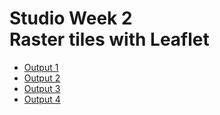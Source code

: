 <html>

<head>
  <title>Studio Week 2</title>
  <!-- Adding in the Leaflet CSS file -->
  <link rel="stylesheet" href="https://unpkg.com/leaflet@1.6.0/dist/leaflet.css" />
  <!-- Adding Leaflet JavaScript file -->
  <script src="https://unpkg.com/leaflet@1.6.0/dist/leaflet.js"></script>
  <!-- Adding styling info for the map -->
  <style type="text/css">
  #mapId {
     height: 600px;
   }
    /* Add a CSS rule that selects an element with the ID "mapId" and gives it a height of 600 pixels */
  </style>
  <!-- Adding styling info for page layout by reading in a CSS file -->
  <link rel="stylesheet" href="styles.css">
</head>

<body>
  <h1>Studio Week 2 <br> Raster tiles with Leaflet </h1>
  <!-- Add multiple pages to web page-->
  <!-- active class displays the grey box around current page-->
  <ul>
  	<li><a class="active" href="index.html" target="_self">Output 1</a></li>
    <li><a href="Mapbox-gl-js-cwm.html" target="_self">Output 2</a></li>
    <li><a href="Mapbox-gl-js-ct.html" target="_self">Output 3</a></li>
    <li><a href="Mapbox-gl-js-bm.html" target="_self">Output 4</a></li>
  </ul>
  <br>

  <!-- Add a div with id="mapId" to give the map somewhere to go -->
  <div id="mapId"></div>
  <script>
    // Create a variable called "map" to house your Leaflet map and all of its functionality
    var map = L.map('mapId').setView([37.754700, -122.420790], 14);
    /* 
     * Use Leaflet's tileLayer method to create a new tile layer, then add it to the map 
     ** Reference: https://leafletjs.com/reference-1.6.0.html#tilelayer
     */ 
  var OpenStreetMap_HOT = L.tileLayer('https://{s}.tile.openstreetmap.fr/hot/{z}/{x}/{y}.png', {
	maxZoom: 19,
	attribution: '&copy; <a href="https://www.openstreetmap.org/copyright">OpenStreetMap</a> contributors, Tiles style by <a href="https://www.hotosm.org/" target="_blank">Humanitarian OpenStreetMap Team</a> hosted by <a href="https://openstreetmap.fr/" target="_blank">OpenStreetMap France</a>'
}).addTo(map);
    /* Try changing out the tile source for something else. Hint: you can find 
     * lots of tile sources here: https://leaflet-extras.github.io/leaflet-providers/preview/ 
     */
      L.tileLayer('https://{s}.tile.opentopomap.org/{z}/{x}/{y}.png', {
	maxZoom: 17,
	attribution: 'Map data: &copy; <a href="https://www.openstreetmap.org/copyright">OpenStreetMap</a> contributors, <a href="http://viewfinderpanoramas.org">SRTM</a> | Map style: &copy; <a href="https://opentopomap.org">OpenTopoMap</a> (<a href="https://creativecommons.org/licenses/by-sa/3.0/">CC-BY-SA</a>)'
}).addTo(map);
    

  </script>
</body>

</html>
